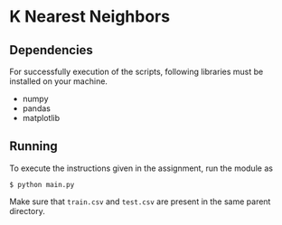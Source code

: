 # K Nearest Neighbors
## Dependencies
For successfully execution of the scripts, following libraries 
must be installed on your machine.
* numpy
* pandas
* matplotlib
## Running 
To execute the instructions given in the assignment, run the module as
```shell
$ python main.py 
```
Make sure that `train.csv` and `test.csv` are present in the same parent directory.